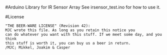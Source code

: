#Arduino Library for IR Sensor Array
See irsensor_test.ino for how to use it.

#License

    "THE BEER-WARE LICENSE" (Revision 42):
    MJC wrote this file. As long as you retain this notice you
    can do whatever you want with this stuff. If we meet some day, and you think
    this stuff is worth it, you can buy us a beer in return.
    /MJC; Mikkel, Joakim & Casper